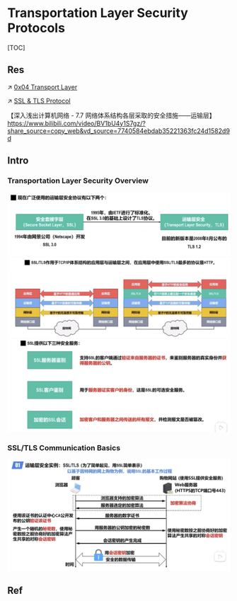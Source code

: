 # Transportation Layer Security Protocols

[TOC]



## Res
↗ [0x04 Transport Layer](../../../../🔑%20CS_Core/🏎️%20Computer%20Networking%20and%20Communication/📌%20Computer%20Networking%20Basics/0x04%20Transport%20Layer/0x04%20Transport%20Layer.md)

↗ [SSL & TLS Protocol](SSL%20&%20TLS%20Protocol/SSL%20&%20TLS%20Protocol.md)


【深入浅出计算机网络 - 7.7 网络体系结构各层采取的安全措施——运输层】 https://www.bilibili.com/video/BV1bU4y1S7gz/?share_source=copy_web&vd_source=7740584ebdab35221363fc24d1582d9d



## Intro
### Transportation Layer Security Overview
![](../../../../../Assets/Pics/Screenshot%202023-04-01%20at%202.05.16%20PM.png)
![](../../../../../Assets/Pics/Screenshot%202023-04-01%20at%202.05.41%20PM.png)
![](../../../../../Assets/Pics/Screenshot%202023-04-01%20at%202.06.04%20PM.png)


### SSL/TLS Communication Basics
![](../../../../../Assets/Pics/Screenshot%202023-04-01%20at%202.06.57%20PM.png)




## Ref

